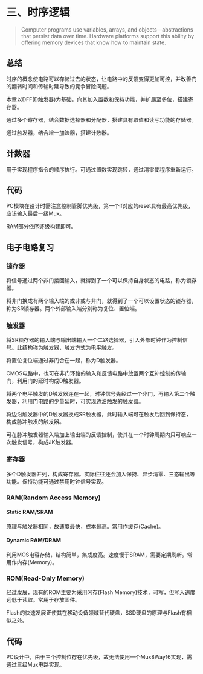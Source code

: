 # 三、时序逻辑

> Computer programs use variables, arrays, and objects—abstractions that
> persist data over time. Hardware platforms support this ability by offering
> memory devices that know how to maintain state.

## 总结

时序的概念使电路可以存储过去的状态，让电路中的反馈变得更加可控，并改善门的翻转时间和传输时延导致的竞争冒险问题。

本章以DFF(D触发器)为基础，向其加入置数和保持功能，并扩展至多位，搭建寄存器。

通过多个寄存器，结合数据选择器和分配器，搭建具有取值和读写功能的存储器。

通过触发器，结合增一加法器，搭建计数器。

## 计数器

用于实现程序指令的顺序执行。可通过置数实现跳转，通过清零使程序重新运行。

## 代码

PC模块在设计时需注意控制管脚优先级，第一个if对应的reset具有最高优先级，应该输入最后一级Mux。

RAM部分依序逐级构建即可。

## 电子电路复习

### 锁存器

将信号通过两个非门接回输入，就得到了一个可以保持自身状态的电路，称为锁存器。

将非门换成有两个输入端的或非或与非门，就得到了一个可以设置状态的锁存器，称为SR锁存器。两个外部输入端分别称为复位、置位端。

### 触发器

将SR锁存器的输入端与输出端输入一个二路选择器，引入外部时钟作为控制信号。此结构称为触发器，触发方式为电平触发。

将置位复位端通过非门合在一起，称为D触发器。

CMOS电路中，也可在非门环路的输入和反馈电路中放置两个互补控制的传输门，利用门的延时构成D触发器。

将两个电平触发的D触发器连在一起，时钟信号先经过一个非门，再输入第二个触发器，利用门电路的少量延时，可实现边沿触发的触发器。

将边沿触发器中的D触发器换成SR触发器，此时输入端可在触发后回到保持态，构成脉冲触发的触发器。

可在脉冲触发器输入端加上输出端的反馈控制，使其在一个时钟周期内只可响应一次触发信号，构成JK触发器。

### 寄存器

多个D触发器并列，构成寄存器。实际往往还会加入保持、异步清零、三态输出等功能。保持功能可通过禁用时钟信号实现。

### RAM(Random Access Memory)

#### Static RAM/SRAM

原理与触发器相同，故速度最快，成本最高。常用作缓存(Cache)。

#### Dynamic RAM/DRAM

利用MOS电容存储，结构简单，集成度高。速度慢于SRAM，需要定期刷新。常用作内存(Memory)。

### ROM(Read-Only Memory)

经过发展，现有的ROM主要为采用闪存(Flash Memory)技术，可写，但写入速度远低于读取。常用于存放固件。

Flash的快速发展正使其在移动设备领域替代硬盘，SSD硬盘的原理与Flash有相似之处。

## 代码

PC设计中，由于三个控制位存在优先级，故无法使用一个Mux8Way16实现，需通过三级Mux电路实现。
